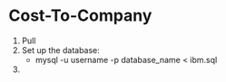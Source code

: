 # Cost-To-Company
1. Pull 
2. Set up the database:
	- mysql -u username -p database_name < ibm.sql
3.
